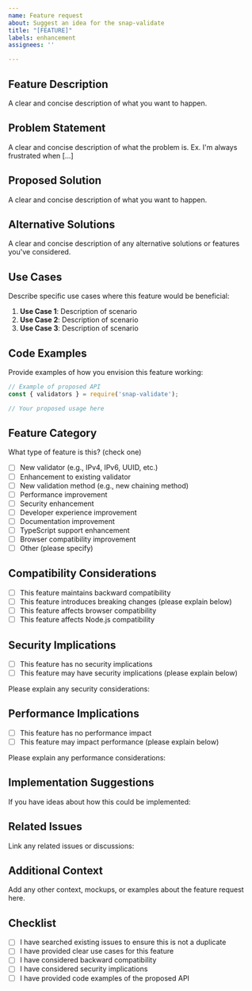 ```yaml
---
name: Feature request
about: Suggest an idea for the snap-validate
title: "[FEATURE]"
labels: enhancement
assignees: ''

---
```


## Feature Description
A clear and concise description of what you want to happen.

## Problem Statement
A clear and concise description of what the problem is. Ex. I'm always frustrated when [...]

## Proposed Solution
A clear and concise description of what you want to happen.

## Alternative Solutions
A clear and concise description of any alternative solutions or features you've considered.

## Use Cases
Describe specific use cases where this feature would be beneficial:

1. **Use Case 1**: Description of scenario
2. **Use Case 2**: Description of scenario
3. **Use Case 3**: Description of scenario

## Code Examples
Provide examples of how you envision this feature working:

```javascript
// Example of proposed API
const { validators } = require('snap-validate');

// Your proposed usage here
```

## Feature Category
What type of feature is this? (check one)
- [ ] New validator (e.g., IPv4, IPv6, UUID, etc.)
- [ ] Enhancement to existing validator
- [ ] New validation method (e.g., new chaining method)
- [ ] Performance improvement
- [ ] Security enhancement
- [ ] Developer experience improvement
- [ ] Documentation improvement
- [ ] TypeScript support enhancement
- [ ] Browser compatibility improvement
- [ ] Other (please specify)

## Compatibility Considerations
- [ ] This feature maintains backward compatibility
- [ ] This feature introduces breaking changes (please explain below)
- [ ] This feature affects browser compatibility
- [ ] This feature affects Node.js compatibility

## Security Implications
- [ ] This feature has no security implications
- [ ] This feature may have security implications (please explain below)

Please explain any security considerations:

## Performance Implications
- [ ] This feature has no performance impact
- [ ] This feature may impact performance (please explain below)

Please explain any performance considerations:

## Implementation Suggestions
If you have ideas about how this could be implemented:

## Related Issues
Link any related issues or discussions:

## Additional Context
Add any other context, mockups, or examples about the feature request here.

## Checklist
- [ ] I have searched existing issues to ensure this is not a duplicate
- [ ] I have provided clear use cases for this feature
- [ ] I have considered backward compatibility
- [ ] I have considered security implications
- [ ] I have provided code examples of the proposed API
